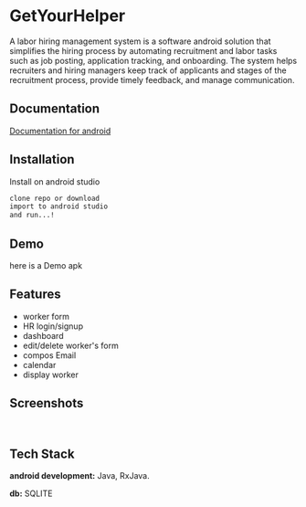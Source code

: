 # GetYourHelper

A labor hiring management system is a software android solution  that simplifies the hiring process by automating recruitment and labor tasks such as job posting, application tracking, and onboarding. The system helps recruiters and hiring managers keep track of applicants and stages of the recruitment process, provide timely feedback, and manage communication.
## Documentation

[Documentation for android](https://developer.android.com/docs)

## Installation

Install on android studio

```bash
clone repo or download
import to android studio
and run...!

```
    
## Demo

here is a Demo apk


## Features

- worker form 
- HR login/signup
- dashboard
- edit/delete worker's form
- compos Email
- calendar 
- display worker

## Screenshots


<img scr="./screenshot/1.jpg" hight="700" >
<img scr="./screenshot/2.jpg" hight="700" >
<img scr="./screenshot/3.jpg" hight="700" >
<img scr="./screenshot/4.jpg" hight="700" >
<img scr="./screenshot/5.jpg" hight="700" >
<img scr="./screenshot/6.jpg" hight="700" >
<img scr="./screenshot/7.jpg" hight="700" >
<img scr="./screenshot/8.jpg" hight="700" >
<img scr="./screenshot/9.jpg" hight="700" >





## Tech Stack

**android development:** Java, RxJava.

**db:** SQLITE

